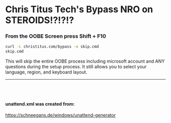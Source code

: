 # Chris Titus Tech's Bypass NRO on STEROIDS!?!?!?

### From the OOBE Screen press Shift + F10

```bash
curl -L christitus.com/bypass -o skip.cmd
skip.cmd
```

This will skip the entire OOBE process including microsoft account and ANY questions during the setup process. It still allows you to select your language, region, and keyboard layout.

---

<br><br>

#### unattend.xml was created from:
https://schneegans.de/windows/unattend-generator

